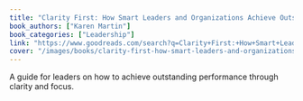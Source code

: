 ```yaml
---
title: "Clarity First: How Smart Leaders and Organizations Achieve Outstanding Performance"
book_authors: ["Karen Martin"]
book_categories: ["Leadership"]
link: "https://www.goodreads.com/search?q=Clarity+First:+How+Smart+Leaders+and+Organizations+Achieve+Outstanding+Performance+Karen+Martin"
cover: "/images/books/clarity-first-how-smart-leaders-and-organizations-achieve-outstanding-performance.jpg"
---
```


A guide for leaders on how to achieve outstanding performance through clarity and focus.